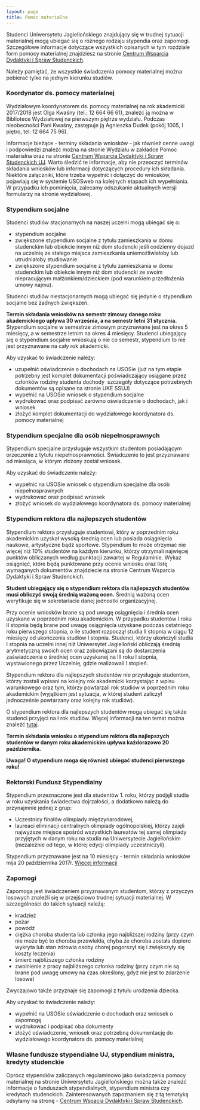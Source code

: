 ```yaml
---
layout: page
title: Pomoc materialna
---
```


Studenci Uniwersytetu Jagiellońskiego znajdujący się w trudnej sytuacji materialnej mogą ubiegać się o różnego rodzaju stypendia oraz zapomogi. Szczegółowe informacje dotyczące wszystkich opisanych w tym rozdziale form pomocy materialnej znajdziesz na stronie [Centrum Wsparcia Dydaktyki i Spraw Studenckich](http://www.dn.uj.edu.pl/studenci/pomoc-materialna).

Należy pamiętać, że wszystkie świadczenia pomocy materialnej można pobierać tylko na jednym kierunku studiów.

### Koordynator ds. pomocy materialnej 

Wydziałowym koordynatorem ds. pomocy materialnej na rok akademicki 2017/2018 jest Olga Kwaśny (tel.: 12 664 66 61), znaleźć ją można w Bibliotece Wydziałowej na pierwszym piętrze wydziału. Podczas nieobecności Pani Kwaśny, zastępuje ją Agnieszka Dudek (pokój 1005, I piętro, tel: 12 664 75 96).

Informacje bieżące - terminy składania wniosków - jak również cenne uwagi i podpowiedzi znaleźć można na stronie Wydziału w zakładce Pomoc materialna oraz na stronie [Centrum Wsparcia Dydaktyki i Spraw Studenckich UJ](http://www.dn.uj.edu.pl/studenci/pomoc-materialna). Warto śledzić te informacje, aby nie przeoczyć terminów składania wniosków lub informacji dotyczących procedury ich składania. Niektóre załączniki, które trzeba wypełnić i dołączyć do wniosków, pojawiają się w systemie USOSweb na kolejnych etapach ich wypełniania. W przypadku ich pominięcia, zalecamy odszukanie aktualnych wersji formularzy na stronie wydziałowej.

### Stypendium socjalne

Studenci studiów stacjonarnych na naszej uczelni mogą ubiegać się o:

+ stypendium socjalne
+ zwiększone stypendium socjalne z tytułu zamieszkania w domu studenckim lub obiekcie innym niż dom studencki jeśli codzienny dojazd na uczelnię ze stałego miejsca zamieszkania uniemożliwiałoby lub utrudniałoby studiowanie
+ zwiększone stypendium socjalne z tytułu zamieszkania w domu studenckim lub obiekcie innym niż dom studencki ze swoim niepracującym małżonkiem/dzieckiem (pod warunkiem przedłożenia umowy najmu).

Studenci studiów niestacjonarnych mogą ubiegać się jedynie o stypendium socjalne bez żadnych zwiększeń.

__Termin składania wniosków na semestr zimowy danego roku akademickiego upływa 30 września, a na semestr letni 31 stycznia.__ Stypendium socjalne w semestrze zimowym przyznawane jest na okres 5 miesięcy, a w semestrze letnim na okres 4 miesięcy. Studenci ubiegający się o stypendium socjalne wnioskują o nie co semestr, stypendium to nie jest przyznawane na cały rok akademicki.

Aby uzyskać to świadczenie należy: 

+ uzupełnić oświadczenie o dochodach na USOSie (już na tym etapie potrzebny jest komplet dokumentacji poświadczający osiągane przez członków rodziny studenta dochody ­ szczegóły dotyczące potrzebnych dokumentów są opisane na stronie UKE SSUJ)
+ wypełnić na USOSie wniosek o stypendium socjalne­
+ wydrukować oraz podpisać zarówno oświadczenie o dochodach, jak i wniosek
+ złożyć komplet dokumentacji do wydziałowego koordynatora ds. pomocy materialnej

### Stypendium specjalne dla osób niepełnosprawnych

Stypendium specjalne przysługuje wszystkim studentom posiadającym orzeczenie z tytułu niepełnosprawności. Świadczenie to jest przyznawane od miesiąca, w którym złożony został wniosek. 

Aby uzyskać do świadczenie należy:

+ wypełnić na USOSie wniosek o stypendium specjalne dla osób niepełnosprawnych
+ wydrukować oraz podpisać wniosek
+ złożyć wniosek do wydziałowego koordynatora ds. pomocy materialnej

### Stypendium rektora dla najlepszych studentów

Stypendium rektora przysługuje studentowi, który w poprzednim roku akademickim uzyskał wysoką średnią ocen lub posiada osiągnięcia naukowe, artystyczne bądź sportowe. Stypendium to może otrzymać nie więcej niż 10% studentów na każdym kierunku, którzy otrzymali najwięcej punktów obliczanych według punktacji zawartej w Regulaminie. Wykaz osiągnięć, które będą punktowane przy ocenie wniosku oraz listę wymaganych dokumentów znajdziecie na stronie Centrum Wsparcia Dydaktyki i Spraw Studenckich.

__Student ubiegający się o stypendium rektora dla najlepszych studentów musi obliczyć swoją średnią ważoną ocen.__ Średnią ważoną ocen weryfikuje się w sekretariacie danej jednostki organizacyjnej.

Przy ocenie wniosków brane są pod uwagę osiągnięcia i średnia ocen uzyskane w poprzednim roku akademickim. W przypadku studentów I roku II stopnia będą brane pod uwagę osiągnięcia uzyskane podczas ostatniego roku pierwszego stopnia, o ile student rozpoczął studia II stopnia w ciągu 12 miesięcy od ukończenia studiów I stopnia. Studenci, którzy ukończyli studia I stopnia na uczelni innej niż Uniwersytet Jagielloński obliczają średnią arytmetyczną swoich ocen oraz zobowiązani są do dostarczenia zaświadczenia o średniej ocen uzyskanej na III roku I stopnia, wystawionego przez Uczelnię, gdzie realizowali I stopień.

Stypendium rektora dla najlepszych studentów nie przysługuje studentom, którzy zostali wpisani na kolejny rok akademicki korzystając z wpisu warunkowego oraz tym, którzy powtarzali rok studiów w poprzednim roku akademickim (wyjątkiem jest sytuacja, w której student zaliczył jednocześnie powtarzany oraz kolejny rok studiów).

O stypendium rektora dla najlepszych studentów mogą ubiegać się także studenci przyjęci na I rok studiów. Więcej informacji na ten temat można znaleźć [tutaj](http://www.dn.uj.edu.pl/studenci/pomoc-materialna/stypendium-rektora).

__Termin składania wniosku o stypendium rektora dla najlepszych studentów w danym roku akademickim upływa każdorazowo 20 października.__


__Uwaga! O stypendium moga się również ubiegać studenci pierwszego roku!__


### Rektorski Fundusz Stypendialny
Stypendium przeznaczone jest dla studentów 1. roku, którzy podjęli studia w roku uzyskania świadectwa dojrzałości, a dodatkowo należą do przynajmnie jednej z grup:
- Uczestnicy finałów olimpiady międzynarodowej,
- laureaci eliminacji centralnych olimpiady ogólnopolskiej, którzy zajęli najwyższe miejsce spośród wszystkich laureatów tej samej olimpiady przyjętych w danym roku na studia na Uniwersytecie Jagiellońskim (niezależnie od tego, w której edycji olimpiady uczestniczyli). 

Stypendium przyznawane jest na 10 miesięcy - termin składania wniosków mija 20 października 2017r. [Więcej informacji](http://www.dn.uj.edu.pl/fundusze/fundusz-rektorski)

### Zapomogi

Zapomoga jest świadczeniem przyznawanym studentom, którzy z przyczyn losowych znaleźli się w przejściowo trudnej sytuacji materialnej. W szczególności do takich sytuacji należą:

+ kradzież
+ pożar
+ powódź
+ ciężka choroba studenta lub członka jego najbliższej rodziny (przy czym nie może być to choroba przewlekła, chyba że choroba została dopiero wykryta lub stan zdrowia osoby chorej pogorszył się i zwiększyły się koszty leczenia)
+ śmierć najbliższego członka rodziny
+ zwolnienie z pracy najbliższego członka rodziny (przy czym nie są brane pod uwagę umowy na czas określony, gdyż nie jest to zdarzenie losowe)

Zwyczajowo także przyznaje się zapomogi z tytułu urodzenia dziecka.

Aby uzyskać to świadczenie należy:

+ wypełnić na USOSie oświadczenie o dochodach oraz wniosek o zapomogę
+ wydrukować i podpisać oba dokumenty
+ złożyć oświadczenie, wniosek oraz potrzebną dokumentację do wydziałowego koordynatora ds. pomocy materialnej

### Własne fundusze stypendialne UJ, stypendium ministra, kredyty studenckie
Oprócz stypendiów zaliczanych regulaminowo jako świadczenia pomocy materialnej na stronie Uniwersytetu Jagiellońskiego można także znaleźć informacje o funduszach stypendialnych, stypendium ministra czy kredytach studenckich. Zainteresowanych zapoznaniem się z tą tematyką odsyłamy na stronę - [Centrum Wspacia Dydaktyki i Spraw Studenckich](http://www.dn.uj.edu.pl/studenci/pomoc-materialna).

